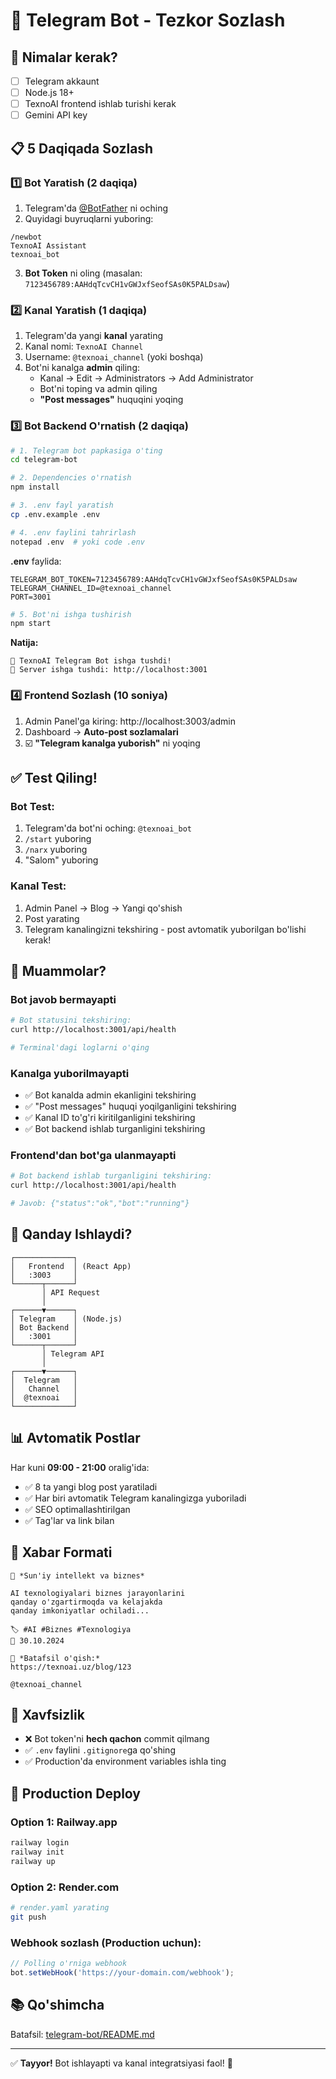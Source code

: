 # 📱 Telegram Bot - Tezkor Sozlash

## 🎯 Nimalar kerak?

- [ ] Telegram akkaunt
- [ ] Node.js 18+
- [ ] TexnoAI frontend ishlab turishi kerak
- [ ] Gemini API key

## 📋 5 Daqiqada Sozlash

### 1️⃣ Bot Yaratish (2 daqiqa)

1. Telegram'da [@BotFather](https://t.me/BotFather) ni oching
2. Quyidagi buyruqlarni yuboring:

```
/newbot
TexnoAI Assistant
texnoai_bot
```

3. **Bot Token** ni oling (masalan: `7123456789:AAHdqTcvCH1vGWJxfSeofSAs0K5PALDsaw`)

### 2️⃣ Kanal Yaratish (1 daqiqa)

1. Telegram'da yangi **kanal** yarating
2. Kanal nomi: `TexnoAI Channel`
3. Username: `@texnoai_channel` (yoki boshqa)
4. Bot'ni kanalga **admin** qiling:
   - Kanal → Edit → Administrators → Add Administrator
   - Bot'ni toping va admin qiling
   - **"Post messages"** huquqini yoqing

### 3️⃣ Bot Backend O'rnatish (2 daqiqa)

```bash
# 1. Telegram bot papkasiga o'ting
cd telegram-bot

# 2. Dependencies o'rnatish
npm install

# 3. .env fayl yaratish
cp .env.example .env

# 4. .env faylini tahrirlash
notepad .env  # yoki code .env
```

**.env** faylida:
```env
TELEGRAM_BOT_TOKEN=7123456789:AAHdqTcvCH1vGWJxfSeofSAs0K5PALDsaw
TELEGRAM_CHANNEL_ID=@texnoai_channel
PORT=3001
```

```bash
# 5. Bot'ni ishga tushirish
npm start
```

**Natija:**
```
🤖 TexnoAI Telegram Bot ishga tushdi!
🚀 Server ishga tushdi: http://localhost:3001
```

### 4️⃣ Frontend Sozlash (10 soniya)

1. Admin Panel'ga kiring: http://localhost:3003/admin
2. Dashboard → **Auto-post sozlamalari**
3. ☑️ **"Telegram kanalga yuborish"** ni yoqing

## ✅ Test Qiling!

### Bot Test:

1. Telegram'da bot'ni oching: `@texnoai_bot`
2. `/start` yuboring
3. `/narx` yuboring
4. "Salom" yuboring

### Kanal Test:

1. Admin Panel → Blog → Yangi qo'shish
2. Post yarating
3. Telegram kanalingizni tekshiring - post avtomatik yuborilgan bo'lishi kerak!

## 🚨 Muammolar?

### Bot javob bermayapti
```bash
# Bot statusini tekshiring:
curl http://localhost:3001/api/health

# Terminal'dagi loglarni o'qing
```

### Kanalga yuborilmayapti
- ✅ Bot kanalda admin ekanligini tekshiring
- ✅ "Post messages" huquqi yoqilganligini tekshiring
- ✅ Kanal ID to'g'ri kiritilganligini tekshiring
- ✅ Bot backend ishlab turganligini tekshiring

### Frontend'dan bot'ga ulanmayapti
```bash
# Bot backend ishlab turganligini tekshiring:
curl http://localhost:3001/api/health

# Javob: {"status":"ok","bot":"running"}
```

## 🎯 Qanday Ishlaydi?

```
┌─────────────┐
│   Frontend  │ (React App)
│   :3003     │
└──────┬──────┘
       │ API Request
       │
┌──────▼──────┐
│ Telegram    │ (Node.js)
│ Bot Backend │
│   :3001     │
└──────┬──────┘
       │ Telegram API
       │
┌──────▼──────┐
│  Telegram   │
│   Channel   │
│  @texnoai   │
└─────────────┘
```

## 📊 Avtomatik Postlar

Har kuni **09:00 - 21:00** oralig'ida:
- ✅ 8 ta yangi blog post yaratiladi
- ✅ Har biri avtomatik Telegram kanalingizga yuboriladi
- ✅ SEO optimallashtirilgan
- ✅ Tag'lar va link bilan

## 🎨 Xabar Formati

```
📝 *Sun'iy intellekt va biznes*

AI texnologiyalari biznes jarayonlarini
qanday o'zgartirmoqda va kelajakda
qanday imkoniyatlar ochiladi...

🏷️ #AI #Biznes #Texnologiya
📅 30.10.2024

🔗 *Batafsil o'qish:*
https://texnoai.uz/blog/123

@texnoai_channel
```

## 🔐 Xavfsizlik

- ❌ Bot token'ni **hech qachon** commit qilmang
- ✅ `.env` faylini `.gitignore`ga qo'shing
- ✅ Production'da environment variables ishla ting

## 🚀 Production Deploy

### Option 1: Railway.app
```bash
railway login
railway init
railway up
```

### Option 2: Render.com
```bash
# render.yaml yarating
git push
```

### Webhook sozlash (Production uchun):
```javascript
// Polling o'rniga webhook
bot.setWebHook('https://your-domain.com/webhook');
```

## 📚 Qo'shimcha

Batafsil: [telegram-bot/README.md](./telegram-bot/README.md)

---

✅ **Tayyor!** Bot ishlayapti va kanal integratsiyasi faol! 🎉
